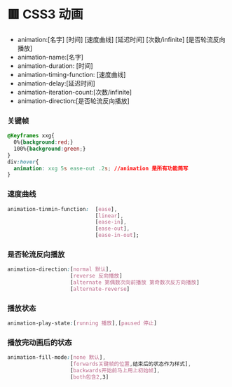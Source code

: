 # 🟥 CSS3 动画

- animation:[名字] [时间] [速度曲线] [延迟时间] [次数/infinite] [是否轮流反向播放]
- animation-name:[名字] 
- animation-duration: [时间] 
- animation-timing-function: [速度曲线]
- animation-delay:[延迟时间] 
- animation-iteration-count:[次数/infinite]
- animation-direction:[是否轮流反向播放]
### 关键帧
```css
@Keyframes xxg{
  0%{background:red;}
  100%{background:green;}
}
div:hover{
  animation: xxg 5s ease-out .2s; //animation 是所有功能简写
}
```

### 速度曲线
```css
animation-tinmin-function:  [ease],
                            [linear],
                            [ease-in],
                            [ease-out],
                            [ease-in-out];
```

### 是否轮流反向播放
```css
animation-direction:[normal 默认],
                    [reverse 反向播放]
                    [alternate 第偶数次向前播放 第奇数次反方向播放]
                    [alternate-reverse]
```

### 播放状态
```css
animation-play-state:[running 播放],[paused 停止]
```

### 播放完动画后的状态
```css
animation-fill-mode:[none 默认],
                    [forwards关键帧的位置,结束后的状态作为样式],
                    [backwards开始前马上用上初始帧],
                    [both包含2,3]

```
